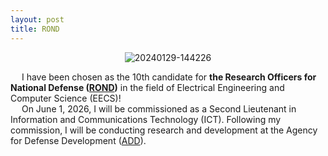 ```yaml
---
layout: post
title: ROND
---
```

<p align="center">
  <img src="https://i.ibb.co/fFN4Qfj/20240129-144226.jpg" alt="20240129-144226" border="0" />
</p>

&emsp; I have been chosen as the 10th candidate for **the Research Officers for National Defense (<a href="https://rond.or.kr/" target="_blank" rel="noopener noreferrer">ROND</a>)** in the field of Electrical Engineering and Computer Science (EECS)!  
&emsp; On June 1, 2026, I will be commissioned as a Second Lieutenant in Information and Communications Technology (ICT). Following my commission, I will be conducting research and development at the Agency for Defense Development (<a href="https://www.add.re.kr/eps" target="_blank" rel="noopener noreferrer">ADD</a>).
